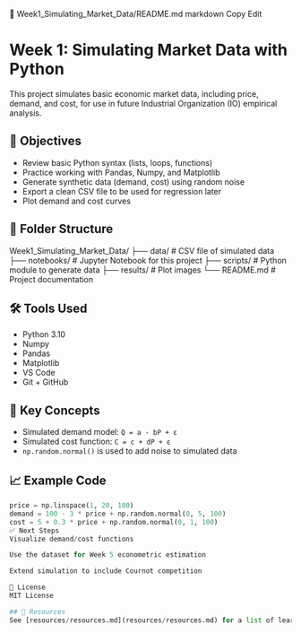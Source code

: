 📄 Week1_Simulating_Market_Data/README.md
markdown
Copy
Edit
# Week 1: Simulating Market Data with Python

This project simulates basic economic market data, including price, demand, and cost, for use in future Industrial Organization (IO) empirical analysis.

## 🎯 Objectives

- Review basic Python syntax (lists, loops, functions)
- Practice working with Pandas, Numpy, and Matplotlib
- Generate synthetic data (demand, cost) using random noise
- Export a clean CSV file to be used for regression later
- Plot demand and cost curves

## 📁 Folder Structure

Week1_Simulating_Market_Data/
├── data/ # CSV file of simulated data
├── notebooks/ # Jupyter Notebook for this project
├── scripts/ # Python module to generate data
├── results/ # Plot images
└── README.md # Project documentation

## 🛠 Tools Used

- Python 3.10
- Numpy
- Pandas
- Matplotlib
- VS Code
- Git + GitHub

## 🧠 Key Concepts

- Simulated demand model: `Q = a - bP + ε`
- Simulated cost function: `C = c + dP + ε`
- `np.random.normal()` is used to add noise to simulated data

## 📈 Example Code

```python
price = np.linspace(1, 20, 100)
demand = 100 - 3 * price + np.random.normal(0, 5, 100)
cost = 5 + 0.3 * price + np.random.normal(0, 1, 100)
✅ Next Steps
Visualize demand/cost functions

Use the dataset for Week 5 econometric estimation

Extend simulation to include Cournot competition

🔗 License
MIT License

## 🔗 Resources
See [resources/resources.md](resources/resources.md) for a list of learning materials used in this project.

